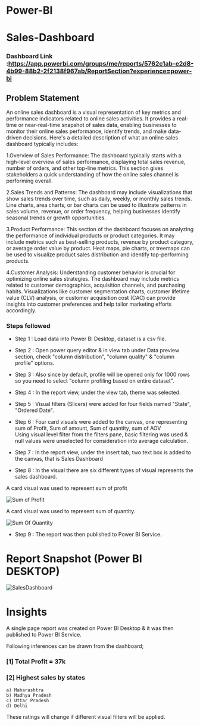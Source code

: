 # Power-BI

# Sales-Dashboard

### Dashboard Link :https://app.powerbi.com/groups/me/reports/5762c1ab-e2d8-4b99-88b2-2f2138f967ab/ReportSection?experience=power-bi
## Problem Statement

An online sales dashboard is a visual representation of key metrics and performance indicators related to online sales activities. It provides a real-time or near-real-time snapshot of sales data, enabling businesses to monitor their online sales performance, identify trends, and make data-driven decisions. Here's a detailed description of what an online sales dashboard typically includes:

1.Overview of Sales Performance: The dashboard typically starts with a high-level overview of sales performance, displaying total sales revenue, number of orders, and other top-line metrics. This section gives stakeholders a quick understanding of how the online sales channel is performing overall.

2.Sales Trends and Patterns: The dashboard may include visualizations that show sales trends over time, such as daily, weekly, or monthly sales trends. Line charts, area charts, or bar charts can be used to illustrate patterns in sales volume, revenue, or order frequency, helping businesses identify seasonal trends or growth opportunities.

3.Product Performance: This section of the dashboard focuses on analyzing the performance of individual products or product categories. It may include metrics such as best-selling products, revenue by product category, or average order value by product. Heat maps, pie charts, or treemaps can be used to visualize product sales distribution and identify top-performing products.

4.Customer Analysis: Understanding customer behavior is crucial for optimizing online sales strategies. The dashboard may include metrics related to customer demographics, acquisition channels, and purchasing habits. Visualizations like customer segmentation charts, customer lifetime value (CLV) analysis, or customer acquisition cost (CAC) can provide insights into customer preferences and help tailor marketing efforts accordingly.


### Steps followed 

- Step 1 : Load data into Power BI Desktop, dataset is a csv file.
- Step 2 : Open power query editor & in view tab under Data preview section, check "column distribution", "column quality" & "column profile" options.
- Step 3 : Also since by default, profile will be opened only for 1000 rows so you need to select "column profiling based on entire dataset".
- Step 4 : In the report view, under the view tab, theme was selected.
- Step 5 : Visual filters (Slicers) were added for four fields named "State", "Ordered Date".
- Step 6 : Four card visuals were added to the canvas, one representing sum of Profit, Sum of amount, Sum of quantity, sum of AOV  
           Using visual level filter from the filters pane, basic filtering was used & null values were unselected for consideration into average calculation.
      
- Step 7 : In the report view, under the insert tab, two text box is added to the canvas, that is Sales Dashboard
- Step 8 : In the visual there are six different types of visual represents the sales dashboard.

        
A card visual was used to represent sum of profit
  
![Sum of Profit](https://github.com/kusumahp/Power-BI/assets/156166019/76ac4417-0af4-41a9-af2d-05e0a36983e7)

 
 
 A card visual was used to represent sum of quantity.
 
 
![Sum Of Quantity](https://github.com/kusumahp/Power-BI/assets/156166019/7051719d-27ae-4891-a2c9-b8696bf17a6f)
 
 - Step 9  : The report was then published to Power BI Service.
 
 # Report Snapshot (Power BI DESKTOP)

 
![SalesDashboard](https://github.com/kusumahp/Power-BI/assets/156166019/c336dd31-138a-4798-b3fe-a52a586d35db)

# Insights

A single page report was created on Power BI Desktop & it was then published to Power BI Service.

Following inferences can be drawn from the dashboard;

### [1] Total Profit = 37k

                   
### [2] Highest sales by states

    a) Maharashtra
    b) Madhya Pradesh
    c) Uttar Pradesh
    d) Delhi
  
   
  These ratings will change if different visual filters will be applied.  
  
  


